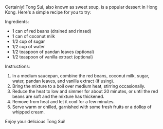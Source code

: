 Certainly! Tong Sui, also known as sweet soup, is a popular dessert in Hong Kong. Here's a simple recipe for you to try:

Ingredients:

* 1 can of red beans (drained and rinsed)
* 1 can of coconut milk
* 1/2 cup of sugar
* 1/2 cup of water
* 1/2 teaspoon of pandan leaves (optional)
* 1/2 teaspoon of vanilla extract (optional)

Instructions:

1. In a medium saucepan, combine the red beans, coconut milk, sugar, water, pandan leaves, and vanilla extract (if using).
2. Bring the mixture to a boil over medium heat, stirring occasionally.
3. Reduce the heat to low and simmer for about 20 minutes, or until the red beans are soft and the mixture has thickened.
4. Remove from heat and let it cool for a few minutes.
5. Serve warm or chilled, garnished with some fresh fruits or a dollop of whipped cream.

Enjoy your delicious Tong Sui!